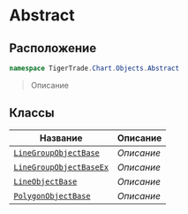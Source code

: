 
# Abstract
## Расположение
```csharp    
namespace TigerTrade.Chart.Objects.Abstract
```
> Описание


## Классы
| Название | Описание |
| --- | --- |
| [`LineGroupObjectBase`](./Abstract/LineGroupObjectBase.cs.md) | *Описание* |
| [`LineGroupObjectBaseEx`](./Abstract/LineGroupObjectBaseEx.cs.md) | *Описание* |
| [`LineObjectBase`](./Abstract/LineObjectBase.cs.md) | *Описание* |
| [`PolygonObjectBase`](./Abstract/PolygonObjectBase.cs.md) | *Описание* |
